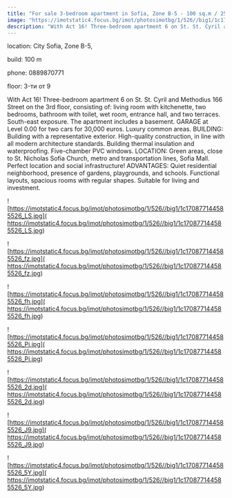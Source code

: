 ```yaml
---
title: "For sale 3-bedroom apartment in Sofia, Zone B-5 - 100 sq.m / 250,000 EUR :: imot.bg Ad"
image: "https://imotstatic4.focus.bg/imot/photosimotbg/1/526//big1/1c170877144585526_g1.jpg"
description: "With Act 16! Three-bedroom apartment 6 on St. St. Cyril and Methodius 166 Street on the 3rd floor, consisting of: living room with kitchenette, two bedrooms, bathroom with toilet, wet room, entrance hall, and two terraces. South-east exposure. The apartment includes a basement. GARAGE at Level 0.00 for two cars for 30,000 euros. Luxury common areas. BUILDING: Building with a representative exterior. High-quality construction, in line with all modern architecture standards. Building thermal insulation and waterproofing. Five-chamber PVC windows. LOCATION: Green areas, close to St. Nicholas Sofia Church, metro and transportation lines, Sofia Mall. Perfect location and social infrastructure! ADVANTAGES: Quiet residential neighborhood, presence of gardens, playgrounds, and schools. Functional layouts, spacious rooms with regular shapes. Suitable for living and investment."
---
```


location: City Sofia, Zone B-5,

build: 100 m

phone: 0889870771

floor: 3-ти от 9

With Act 16! Three-bedroom apartment 6 on St. St. Cyril and Methodius 166 Street on the 3rd floor, consisting of: living room with kitchenette, two bedrooms, bathroom with toilet, wet room, entrance hall, and two terraces. South-east exposure. The apartment includes a basement. GARAGE at Level 0.00 for two cars for 30,000 euros. Luxury common areas. BUILDING: Building with a representative exterior. High-quality construction, in line with all modern architecture standards. Building thermal insulation and waterproofing. Five-chamber PVC windows. LOCATION: Green areas, close to St. Nicholas Sofia Church, metro and transportation lines, Sofia Mall. Perfect location and social infrastructure! ADVANTAGES: Quiet residential neighborhood, presence of gardens, playgrounds, and schools. Functional layouts, spacious rooms with regular shapes. Suitable for living and investment.


![https://imotstatic4.focus.bg/imot/photosimotbg/1/526//big1/1c170877144585526_LS.jpg]( https://imotstatic4.focus.bg/imot/photosimotbg/1/526//big1/1c170877144585526_LS.jpg)


![https://imotstatic4.focus.bg/imot/photosimotbg/1/526//big1/1c170877144585526_fz.jpg]( https://imotstatic4.focus.bg/imot/photosimotbg/1/526//big1/1c170877144585526_fz.jpg)


![https://imotstatic4.focus.bg/imot/photosimotbg/1/526//big1/1c170877144585526_fh.jpg]( https://imotstatic4.focus.bg/imot/photosimotbg/1/526//big1/1c170877144585526_fh.jpg)


![https://imotstatic4.focus.bg/imot/photosimotbg/1/526//big1/1c170877144585526_Pi.jpg]( https://imotstatic4.focus.bg/imot/photosimotbg/1/526//big1/1c170877144585526_Pi.jpg)


![https://imotstatic4.focus.bg/imot/photosimotbg/1/526//big1/1c170877144585526_2d.jpg]( https://imotstatic4.focus.bg/imot/photosimotbg/1/526//big1/1c170877144585526_2d.jpg)


![https://imotstatic4.focus.bg/imot/photosimotbg/1/526//big1/1c170877144585526_J9.jpg]( https://imotstatic4.focus.bg/imot/photosimotbg/1/526//big1/1c170877144585526_J9.jpg)


![https://imotstatic4.focus.bg/imot/photosimotbg/1/526//big1/1c170877144585526_5Y.jpg]( https://imotstatic4.focus.bg/imot/photosimotbg/1/526//big1/1c170877144585526_5Y.jpg)


